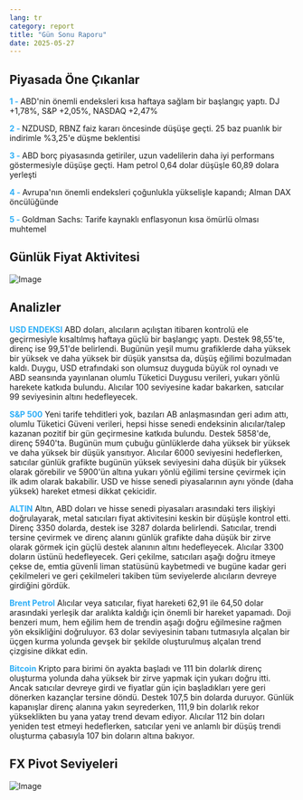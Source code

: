 ```yaml
---
lang: tr
category: report
title: "Gün Sonu Raporu"
date: 2025-05-27
---
```



<h2>Piyasada Öne Çıkanlar</h2>
<strong style="color: #2caef7;">1 - </strong> ABD'nin önemli endeksleri kısa haftaya sağlam bir başlangıç yaptı. DJ +1,78%, S&P +2,05%, NASDAQ +2,47%

<strong style="color: #2caef7;">2 - </strong> NZDUSD, RBNZ faiz kararı öncesinde düşüşe geçti. 25 baz puanlık bir indirimle %3,25'e düşme beklentisi

<strong style="color: #2caef7;">3 - </strong> ABD borç piyasasında getiriler, uzun vadelilerin daha iyi performans göstermesiyle düşüşe geçti. Ham petrol 0,64 dolar düşüşle 60,89 dolara yerleşti

<strong style="color: #2caef7;">4 - </strong> Avrupa'nın önemli endeksleri çoğunlukla yükselişle kapandı; Alman DAX öncülüğünde

<strong style="color: #2caef7;">5 - </strong> Goldman Sachs: Tarife kaynaklı enflasyonun kısa ömürlü olması muhtemel



<h2>Günlük Fiyat Aktivitesi</h2>
<img src="https://markleighedu.github.io/img/May-2025/27-May-2025/price.jpg" alt="Image"/>

<h2>Analizler</h2>
<strong style="color: #2caef7;">USD ENDEKSI</strong> ABD doları, alıcıların açılıştan itibaren kontrolü ele geçirmesiyle kısaltılmış haftaya güçlü bir başlangıç yaptı. Destek 98,55'te, direnç ise 99,51'de belirlendi. Bugünün yeşil mumu grafiklerde daha yüksek bir yüksek ve daha yüksek bir düşük yansıtsa da, düşüş eğilimi bozulmadan kaldı. Duygu, USD etrafındaki son olumsuz duyguda büyük rol oynadı ve ABD seansında yayınlanan olumlu Tüketici Duygusu verileri, yukarı yönlü harekete katkıda bulundu. Alıcılar 100 seviyesine kadar bakarken, satıcılar 99 seviyesinin altını hedefleyecek.

<strong style="color: #2caef7;">S&P 500</strong> Yeni tarife tehditleri yok, bazıları AB anlaşmasından geri adım attı, olumlu Tüketici Güveni verileri, hepsi hisse senedi endeksinin alıcılar/talep kazanan pozitif bir gün geçirmesine katkıda bulundu. Destek 5858'de, direnç 5940'ta. Bugünün mum çubuğu günlüklerde daha yüksek bir yüksek ve daha yüksek bir düşük yansıtıyor. Alıcılar 6000 seviyesini hedeflerken, satıcılar günlük grafikte bugünün yüksek seviyesini daha düşük bir yüksek olarak görebilir ve 5900'ün altına yukarı yönlü eğilimi tersine çevirmek için ilk adım olarak bakabilir. USD ve hisse senedi piyasalarının aynı yönde (daha yüksek) hareket etmesi dikkat çekicidir.

<strong style="color: #2caef7;">ALTIN</strong> Altın, ABD doları ve hisse senedi piyasaları arasındaki ters ilişkiyi doğrulayarak, metal satıcıları fiyat aktivitesini keskin bir düşüşle kontrol etti. Direnç 3350 dolarda, destek ise 3287 dolarda belirlendi. Satıcılar, trendi tersine çevirmek ve direnç alanını günlük grafikte daha düşük bir zirve olarak görmek için güçlü destek alanının altını hedefleyecek. Alıcılar 3300 doların üstünü hedefleyecek. Geri çekilme, satıcıları aşağı doğru itmeye çekse de, emtia güvenli liman statüsünü kaybetmedi ve bugüne kadar geri çekilmeleri ve geri çekilmeleri takiben tüm seviyelerde alıcıların devreye girdiğini gördük.

<strong style="color: #2caef7;">Brent Petrol</strong> Alıcılar veya satıcılar, fiyat hareketi 62,91 ile 64,50 dolar arasındaki yerleşik dar aralıkta kaldığı için önemli bir hareket yapamadı. Doji benzeri mum, hem eğilim hem de trendin aşağı doğru eğilmesine rağmen yön eksikliğini doğruluyor. 63 dolar seviyesinin tabanı tutmasıyla alçalan bir üçgen kurma yolunda gevşek bir şekilde oluşturulmuş alçalan trend çizgisine dikkat edin.

<strong style="color: #2caef7;">Bitcoin</strong> Kripto para birimi ön ayakta başladı ve 111 bin dolarlık direnç oluşturma yolunda daha yüksek bir zirve yapmak için yukarı doğru itti. Ancak satıcılar devreye girdi ve fiyatlar gün için başladıkları yere geri dönerken kazançlar tersine döndü. Destek 107,5 bin dolarda duruyor. Günlük kapanışlar direnç alanına yakın seyrederken, 111,9 bin dolarlık rekor yükseklikten bu yana yatay trend devam ediyor. Alıcılar 112 bin doları yeniden test etmeyi hedeflerken, satıcılar yeni ve anlamlı bir düşüş trendi oluşturma çabasıyla 107 bin doların altına bakıyor.



<h2>FX Pivot Seviyeleri</h2>
<img src="https://markleighedu.github.io/img/May-2025/27-May-2025/pivot.jpg" alt="Image"/>